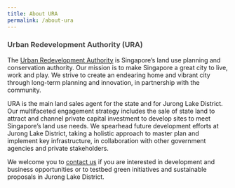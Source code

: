 ```yaml
---
title: About URA
permalink: /about-ura
---
```

<h3 style="color:#484848; font-weight:bold;">Urban Redevelopment Authority (URA)</h3>

The [Urban Redevelopment Authority](https://www.ura.gov.sg) is Singapore’s land use planning and conservation authority. Our mission is to make Singapore a great city to live, work and play. We strive to create an endearing home and vibrant city through long-term planning and innovation, in partnership with the community. 

URA is the main land sales agent for the state and for Jurong Lake District. Our multifaceted engagement strategy includes the sale of state land to attract and channel private capital investment to develop sites to meet Singapore’s land use needs. We spearhead future development efforts at Jurong Lake District, taking a holistic approach to master plan and implement key infrastructure, in collaboration with other government agencies and private stakeholders.

We welcome you to  [contact us](https://www.ura.gov.sg/feedbackWeb/contactus_feedback.jsp) if you are interested in development and business opportunities or to testbed green initiatives and sustainable proposals in Jurong Lake District.